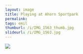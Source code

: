 ```yaml
---
layout: image
title: Playing at Ahorn Sportpark
permalink: 
tags: emil
thumburl: /i/IMG_1563_thumb.jpg
slideurl: /i/IMG_1563.jpg 
---
```

![]({{site.url}}/i/IMG_1563.jpg)
